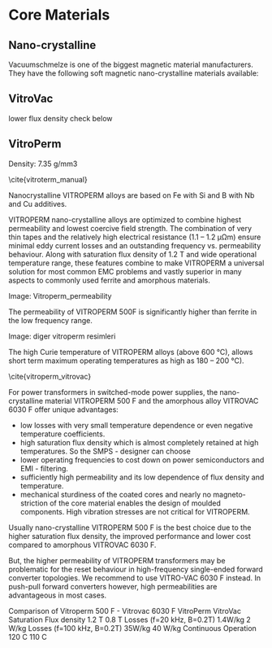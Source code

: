 # Core Materials

## Nano-crystalline

Vacuumschmelze is one of the biggest magnetic material manufacturers. They have the following soft magnetic nano-crystalline materials available:

## VitroVac
lower flux density check below

## VitroPerm

Density: 7.35 g/mm3

\cite{vitroterm_manual}

Nanocrystalline VITROPERM alloys are based on Fe with Si and B with Nb and Cu additives.

VITROPERM nano-crystalline alloys are optimized to combine highest permeability and lowest coercive field strength. The combination of very thin tapes and the relatively high electrical resistance (1.1 – 1.2 μΩm) ensure minimal eddy current losses and an outstanding frequency vs. permeability behaviour. Along with saturation flux density of 1.2 T and wide operational temperature range, these features combine to make VITROPERM a universal solution for most common EMC problems and vastly superior in many aspects to commonly used ferrite and amorphous materials.

Image: Vitroperm_permeability

The permeability of VITROPERM 500F is significantly higher than ferrite in the low frequency range.

Image: diger vitroperm resimleri

The high Curie temperature of VITROPERM alloys
(above 600 °C), allows short term maximum operating temperatures as high as 180 – 200 °C).



\cite{vitroperm_vitrovac}

For power transformers in switched-mode power supplies, the nano-crystalline material VITROPERM 500 F and the amorphous alloy VITROVAC 6030 F offer unique advantages:

* low losses with very small temperature dependence or even negative temperature coefficients.
* high saturation flux density which is almost completely retained at high temperatures. So the SMPS - designer can choose
* lower operating frequencies to cost down on power semiconductors and EMI - filtering.
* sufficiently high permeability and its low dependence of flux density and temperature.
* mechanical sturdiness of the coated cores and nearly no magneto-striction of the core material enables the design of moulded components. High vibration stresses are not critical for VITROPERM.

Usually nano-crystalline VITROPERM 500 F is the best choice due to the higher saturation flux density, the improved performance and lower cost compared to amorphous VITROVAC 6030 F. 

But, the higher permeability of VITROPERM transformers may be problematic for the reset behaviour in high-frequency single-ended forward converter topologies. We recommend to use VITRO-VAC 6030 F instead. In push-pull forward converters however, high permeabilities are advantageous in most cases.


Comparison of Vitroperm 500 F - Vitrovac 6030 F
							VitroPerm 	VitroVac
Saturation Flux density 	1.2 T 		0.8 T
Losses (f=20 kHz, B=0.2T) 	1.4W/kg 	2 W/kg
Losses (f=100 kHz, B=0.2T) 	35W/kg 		40 W/kg	
Continuous Operation 		120 C 		110 C